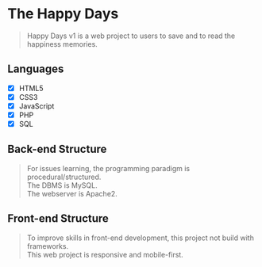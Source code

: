 # The Happy Days
> Happy Days v1 is a web project to users to save and to read the happiness memories.

## Languages
- [x] HTML5
- [x] CSS3
- [x] JavaScript
- [x] PHP
- [x] SQL

## Back-end Structure
> For issues learning, the programming paradigm is procedural/structured.\
> The DBMS is MySQL.\
> The webserver is Apache2.

## Front-end Structure
> To improve skills in front-end development, this project not build with frameworks.\
> This web project is responsive and mobile-first.
